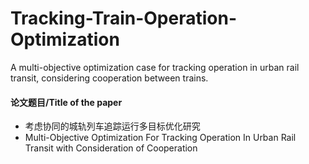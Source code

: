 # Tracking-Train-Operation-Optimization
A multi-objective optimization case for tracking operation in urban rail transit, considering cooperation between trains. 

#### 论文题目/Title of the paper
- 考虑协同的城轨列车追踪运行多目标优化研究
- Multi-Objective Optimization For Tracking Operation In Urban Rail Transit with Consideration of Cooperation
